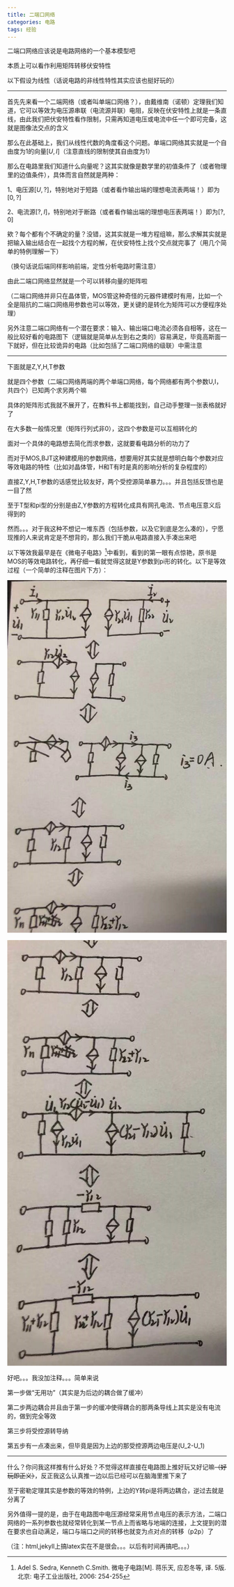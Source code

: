 ```yaml
---
title: 二端口网络
categories: 电路
tags: 经验
---
```




二端口网络应该说是电路网络的一个基本模型吧

本质上可以看作利用矩阵转移伏安特性

以下假设为线性（话说电路的非线性特性其实应该也挺好玩的）

---

首先先来看一个二端网络（或者叫单端口网络？），由戴维南（诺顿）定理我们知道，它可以等效为电压源串联（电流源并联）电阻，反映在伏安特性上就是一条直线，由此我们把伏安特性看作限制，只需再知道电压或电流中任一个即可完备，这就是图像法交点的含义

那么在此基础上，我们从线性代数的角度看这个问题。单端口网络其实就是一个自由度为1的向量$[U,I]$（注意直线的限制使其自由度为1）

那么在电路里我们知道什么向量呢？这其实就像是数学里的初值条件了（或者物理里的边值条件），具体而言自然就是两种：

1、电压源$[U,?]$，特别地对于短路（或者看作输出端的理想电流表两端！）即为$[0,?]$

2、电流源$[?,I]$，特别地对于断路（或者看作输出端的理想电压表两端！）即为$[?,0]$

欸？每个都有个不确定的量？没错，这其实就是一堆方程组嘛，那么求解其实就是把输入输出结合在一起找个方程的解，在伏安特性上找个交点就完事了（用几个简单的特例理解一下）

（换句话说后端同样影响前端，定性分析电路时需注意）

由此二端口网络显然就是一个可以转移向量的矩阵啦

（二端口网络并非只在晶体管，MOS管这种奇怪的元器件建模时有用，比如一个全是阻抗的二端口网络用参数也可以等效，更关键的是转化为矩阵可以方便程序处理）

另外注意二端口网络有一个潜在要求：输入、输出端口电流必须各自相等，这在一般比较好看的电路图下（逻辑就是简单从左到右之类的）容易满足，毕竟高斯面一下就好，但在比较诡异的电路（比如包括了二端口网络的级联）中需注意

---

下面就是Z,Y,H,T参数

就是四个参数（二端口网络两端的两个单端口网络，每个网络都有两个参数U,I，共四个）已知两个求另两个嘛

具体的矩阵形式我就不展开了，在教科书上都能找到，自己动手整理一张表格就好了

在大多数一般情况里（矩阵行列式非0），这四个参数是可以互相转化的

面对一个具体的电路想去简化而求参数，这就要看电路分析的功力了

而对于MOS,BJT这种建模用的参数网络，想要用好其实就是想明白每个参数对应等效电路的特性（比如对晶体管，H和T有时是真的影响分析的复杂程度的）

直接Z,Y,H,T参数的话感觉比较友好，两个受控源简单暴力。。。并且包括反馈也是一目了然

至于T型和pi型的分别是由Z,Y参数的方程转化成具有网孔电流、节点电压意义后得到的

然而。。。对于我这种不想记一堆东西（包括参数，以及它到底是怎么凑的），宁愿现推的人来说肯定是不想背的，那么我们干脆从电路直接入手凑出来吧

以下等效我最早是在《微电子电路》[^1]中看到，看到的第一眼有点惊艳，原书是MOS的等效电路转化，再仔细一看就觉得这就是Y参数到pi形的转化。以下是等效过程（一个简单的注释在图片下方）：

![Y_pi(1)](/assets/images/Y_pi(1).jpg)

![Y_pi(2)](/assets/images/Y_pi(2).jpg)

好吧。。。我没加注释。。。简单来说

第一步做“无用功”（其实是为后边的耦合做了缓冲）

第二步两边耦合并且由于第一步的缓冲使得耦合的那两条导线上其实是没有电流的，做到完全等效

第三步将受控源转导纳

第五步有一点凑出来，但毕竟是因为上边的那受控源两边电压是(U_2-U_1)

---

什么？你问我这样推有什么好处？不觉得这样直接在电路图上推好玩又好记嘛~~（好玩即正义）~~，反正我这么认真推一边以后已经可以在脑海里推下来了

至于密勒定理其实是参数的等效的特例，上边的Y转pi是将两边耦合，逆过去就是分离了



另外值得一提的是，由于在电路图中电压源经常采用节点电压的表示方法，二端口网络的一系列参数也就经常转化到某一节点上而省略与地端的连接，上文提到的潜在要求也自动满足，端口与端口之间的转移也就变为点对点的转移（p2p）了



（注：html,jekyll上搞latex实在不是很会。。。以后有时间再搞吧。。。）



[^1]: Adel S. Sedra, Kenneth C.Smith. 微电子电路[M]. 蒋乐天, 应忍冬等, 译. 5版. 北京: 电子工业出版社, 2006: 254-255